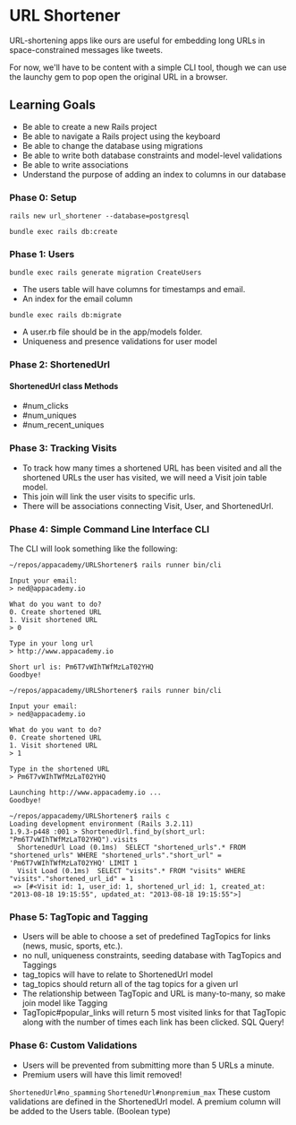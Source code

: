 # URL Shortener

URL-shortening apps like ours are useful for embedding long URLs in space-constrained messages like tweets.

For now, we'll have to be content with a simple CLI tool,
though we can use the launchy gem to pop open the original URL in a browser.

## Learning Goals
* Be able to create a new Rails project
* Be able to navigate a Rails project using the keyboard
* Be able to change the database using migrations
* Be able to write both database constraints and model-level validations
* Be able to write associations
* Understand the purpose of adding an index to columns in our database

### Phase 0: Setup

``` rails new url_shortener --database=postgresql ```

``` bundle exec rails db:create  ```

### Phase 1: Users

``` bundle exec rails generate migration CreateUsers ``` 

* The users table will have columns for timestamps and email.
* An index for the email column

``` bundle exec rails db:migrate ```

* A user.rb file should be in the app/models folder.
* Uniqueness and presence validations for user model

### Phase 2: ShortenedUrl

#### ShortenedUrl class Methods
* #num_clicks
* #num_uniques
* #num_recent_uniques

### Phase 3: Tracking Visits
* To track how many times a shortened URL has been visited and all the shortened URLs the user has visited, we will need a Visit join table model. 
* This join will link the user visits to specific urls.
* There will be associations connecting Visit, User, and ShortenedUrl.


### Phase 4: Simple Command Line Interface CLI

The CLI will look something like the following:
```
~/repos/appacademy/URLShortener$ rails runner bin/cli

Input your email:
> ned@appacademy.io

What do you want to do?
0. Create shortened URL
1. Visit shortened URL
> 0

Type in your long url
> http://www.appacademy.io

Short url is: Pm6T7vWIhTWfMzLaT02YHQ
Goodbye!

~/repos/appacademy/URLShortener$ rails runner bin/cli

Input your email:
> ned@appacademy.io

What do you want to do?
0. Create shortened URL
1. Visit shortened URL
> 1

Type in the shortened URL
> Pm6T7vWIhTWfMzLaT02YHQ

Launching http://www.appacademy.io ...
Goodbye!

~/repos/appacademy/URLShortener$ rails c
Loading development environment (Rails 3.2.11)
1.9.3-p448 :001 > ShortenedUrl.find_by(short_url: "Pm6T7vWIhTWfMzLaT02YHQ").visits
  ShortenedUrl Load (0.1ms)  SELECT "shortened_urls".* FROM "shortened_urls" WHERE "shortened_urls"."short_url" = 'Pm6T7vWIhTWfMzLaT02YHQ' LIMIT 1
  Visit Load (0.1ms)  SELECT "visits".* FROM "visits" WHERE "visits"."shortened_url_id" = 1
 => [#<Visit id: 1, user_id: 1, shortened_url_id: 1, created_at: "2013-08-18 19:15:55", updated_at: "2013-08-18 19:15:55">]
```

### Phase 5: TagTopic and Tagging
* Users will be able to choose a set of predefined TagTopics for links (news, music, sports, etc.).
* no null, uniqueness constraints, seeding database with TagTopics and Taggings
* tag_topics will have to relate to ShortenedUrl model
* tag_topics should return all of the tag topics for a given url
* The relationship between TagTopic and URL is many-to-many, so make join model like Tagging
* TagTopic#popular_links will return 5 most visited links for that TagTopic along with the number of times each link has been clicked. SQL Query!

### Phase 6: Custom Validations
* Users will be prevented from submitting more than 5 URLs a minute.
* Premium users will have this limit removed!

```ShortenedUrl#no_spamming``` 
```ShortenedUrl#nonpremium_max```
These custom validations are defined in the ShortenedUrl model.
A premium column will be added to the Users table. (Boolean type)